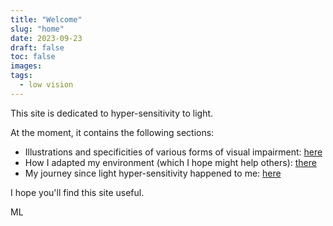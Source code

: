 ```yaml
---
title: "Welcome"
slug: "home"
date: 2023-09-23
draft: false
toc: false
images:
tags:
  - low vision
---
```

This site is dedicated to hyper-sensitivity to light.

At the moment, it contains the following sections:

* Illustrations and specificities of various forms of visual impairment: [here](../visual-impairments)
* How I adapted my environment (which I hope might help others): [there](../adaptation)
* My journey since light hyper-sensitivity happened to me: [here](../about)

I hope you'll find this site useful.

ML